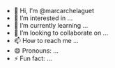 - 👋 Hi, I’m @marcarchelaguet
- 👀 I’m interested in ...
- 🌱 I’m currently learning ...
- 💞️ I’m looking to collaborate on ...
- 📫 How to reach me ...
- 😄 Pronouns: ...
- ⚡ Fun fact: ...

<!---
marcarchelaguet/marcarchelaguet is a ✨ special ✨ repository because its `README.md` (this file) appears on your GitHub profile.
You can click the Preview link to take a look at your changes.
--->
